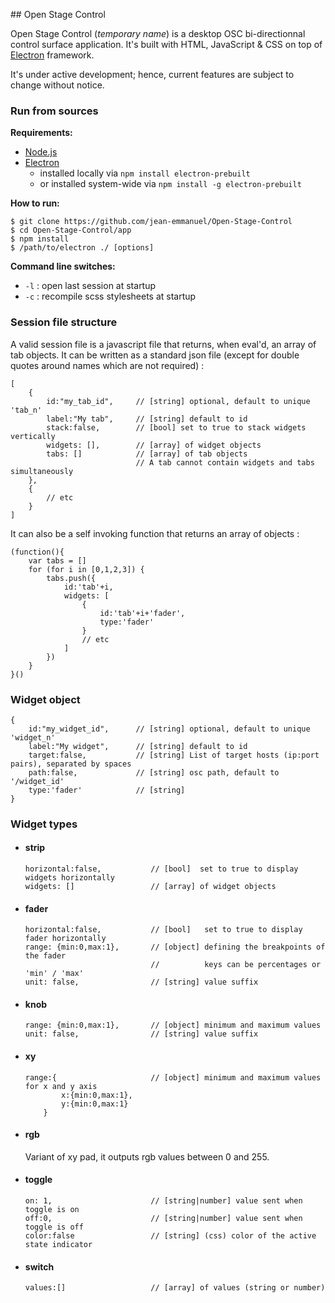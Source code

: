 ## Open Stage Control

Open Stage Control (*temporary name*) is a desktop OSC bi-directionnal control surface application. It's built with HTML, JavaScript & CSS on top of [Electron](http://electron.atom.io/) framework.

It's under active development; hence, current features are subject to change without notice.

### Run from sources

**Requirements:**
- [Node.js](https://nodejs.org/)
- [Electron](http://electron.atom.io/)
  - installed locally via `npm install electron-prebuilt`
  - or installed system-wide via `npm install -g electron-prebuilt`

**How to run:**
 ```
$ git clone https://github.com/jean-emmanuel/Open-Stage-Control
$ cd Open-Stage-Control/app
$ npm install
$ /path/to/electron ./ [options]
 ```

**Command line switches:**
- `-l` : open last session at startup
- `-c` : recompile scss stylesheets at startup

### Session file structure

A valid session file is a javascript file that returns, when eval'd, an array of tab objects. It can be written as a standard json file (except for double quotes around names which are not required) :

```
[
    {
        id:"my_tab_id",     // [string] optional, default to unique 'tab_n'
        label:"My tab",     // [string] default to id
        stack:false,        // [bool] set to true to stack widgets vertically
        widgets: [],        // [array] of widget objects
        tabs: []            // [array] of tab objects
                            // A tab cannot contain widgets and tabs simultaneously
    },
    {
        // etc
    }
]
```

It can also be a self invoking function that returns an array of objects :

```
(function(){
    var tabs = []
    for (for i in [0,1,2,3]) {
        tabs.push({
            id:'tab'+i,
            widgets: [
                {
                    id:'tab'+i+'fader',
                    type:'fader'
                }
                // etc
            ]
        })
    }
}()

```


### Widget object
```
{
    id:"my_widget_id",      // [string] optional, default to unique 'widget_n'
    label:"My widget",      // [string] default to id
    target:false,           // [string] List of target hosts (ip:port pairs), separated by spaces
    path:false,             // [string] osc path, default to '/widget_id'
    type:'fader'            // [string]
}
```

### Widget types

-   #### strip
    ```  
    horizontal:false,           // [bool]  set to true to display widgets horizontally
    widgets: []                 // [array] of widget objects
    ```

-   #### fader
    ```  
    horizontal:false,           // [bool]   set to true to display fader horizontally
    range: {min:0,max:1},       // [object] defining the breakpoints of the fader
                                //          keys can be percentages or 'min' / 'max'
    unit: false,                // [string] value suffix
    ```

-   #### knob
    ```
    range: {min:0,max:1},       // [object] minimum and maximum values
    unit: false,                // [string] value suffix
    ```

-   #### xy
    ```  
    range:{                     // [object] minimum and maximum values for x and y axis
            x:{min:0,max:1},
            y:{min:0,max:1}
        }
    ```

-   #### rgb
    Variant of xy pad, it outputs rgb values between 0 and 255.


-   #### toggle
    ```  
    on: 1,                      // [string|number] value sent when toggle is on
    off:0,                      // [string|number] value sent when toggle is off
    color:false                 // [string] (css) color of the active state indicator
    ```

-   #### switch
    ```  
    values:[]                   // [array] of values (string or number)
    ```

